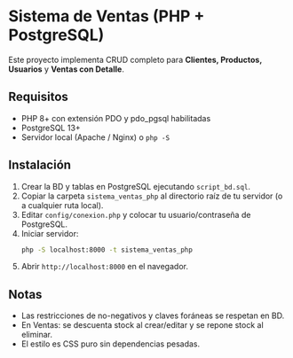 # Sistema de Ventas (PHP + PostgreSQL)

Este proyecto implementa CRUD completo para **Clientes, Productos, Usuarios** y **Ventas con Detalle**.

## Requisitos
- PHP 8+ con extensión PDO y pdo_pgsql habilitadas
- PostgreSQL 13+
- Servidor local (Apache / Nginx) o `php -S`

## Instalación
1. Crear la BD y tablas en PostgreSQL ejecutando `script_bd.sql`.
2. Copiar la carpeta `sistema_ventas_php` al directorio raíz de tu servidor (o a cualquier ruta local).
3. Editar `config/conexion.php` y colocar tu usuario/contraseña de PostgreSQL.
4. Iniciar servidor:
   ```bash
   php -S localhost:8000 -t sistema_ventas_php
   ```
5. Abrir `http://localhost:8000` en el navegador.

## Notas
- Las restricciones de no-negativos y claves foráneas se respetan en BD.
- En Ventas: se descuenta stock al crear/editar y se repone stock al eliminar.
- El estilo es CSS puro sin dependencias pesadas.
